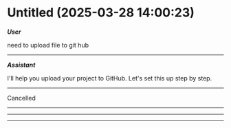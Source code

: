<!-- Generated by SpecStory -->

# Untitled (2025-03-28 14:00:23)

_**User**_

need to upload file to git hub

---

_**Assistant**_

I'll help you upload your project to GitHub. Let's set this up step by step.

---

Cancelled

---



---



---

